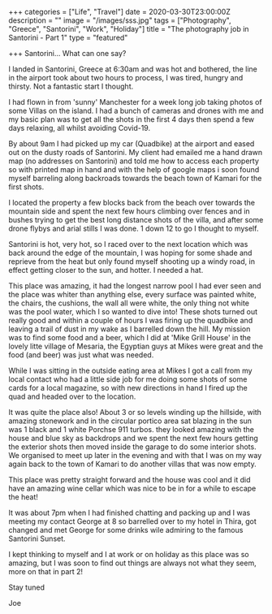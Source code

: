 +++
categories = ["Life", "Travel"]
date = 2020-03-30T23:00:00Z
description = ""
image = "/images/sss.jpg"
tags = ["Photography", "Greece", "Santorini", "Work", "Holiday"]
title = "The photography job in Santorini - Part 1"
type = "featured"

+++
Santorini... What can one say?

I landed in Santorini, Greece at 6:30am and was hot and bothered, the line in the airport took about two hours to process, I was tired, hungry and thirsty. Not a fantastic start I thought.

I had flown in from 'sunny' Manchester for a week long job taking photos of some Villas on the island. I had a bunch of cameras and drones with me and my basic plan was to get all the shots in the first 4 days then spend a few days relaxing, all whilst avoiding Covid-19. 

By about 9am I had picked up my car (Quadbike) at the airport and eased out on the dusty roads of Santorini. My client had emailed me a hand drawn map (no addresses on Santorini) and told me how to access each property so with printed map in hand and with the help of google maps i soon found myself barreling along backroads towards the beach town of Kamari for the first shots.

I located the property a few blocks back from the beach over towards the mountain side and spent the next few hours climbing over fences and in bushes trying to get the best long distance shots of the villa, and after some drone flybys and arial stills I was done. 1 down 12 to go I thought to myself.

Santorini is hot, very hot, so I raced over to the next location which was back around the edge of the mountain, I was hoping for some shade and reprieve from the heat but only found myself shooting up a windy road, in effect getting closer to the sun, and hotter. I needed a hat.

This place was amazing, it had the longest narrow pool I had ever seen and the place was whiter than anything else, every surface was painted white, the chairs, the cushions, the wall all were white, the only thing not white was the pool water, which I so wanted to dive into! These shots turned out really good and within a couple of hours I was firing up the quadbike and leaving a trail of dust in my wake as I barrelled down the hill. My mission  was to find some food and a beer, which I did at 'Mike Grill House' in the lovely litte village of Mesaria, the Egyptian guys at Mikes were great and the food (and beer) was just what was needed. 

While I was sitting in the outside eating area at Mikes I got a call from my local contact who had a little side job for me doing some shots of some cards for a local magazine, so with new directions in hand I fired up the quad and headed over to the location.

It was quite the place also! About 3 or so levels winding up the hillside, with amazing stonework and in the circular portico area sat blazing in the sun was 1 black and 1 white Porchse 911 turbos. they looked amazing with the house and blue sky as backdrops and we spent the next few hours getting the exterior shots then moved inside the garage to do some interior shots. We organised to meet up later in the evening and with that I was on my way again back to the town of Kamari to do another villas that was now empty.

This place was pretty straight forward and the house was cool and it did have an amazing wine cellar which was nice to be in for a while to escape the heat! 

It was about 7pm when I had finished chatting and packing up and I was meeting my contact George at 8 so barrelled over to my hotel in Thira, got changed and met George for some drinks wile admiring to the famous Santorini Sunset. 

I kept thinking to myself and I at work or on holiday as this place was so amazing, but I was soon to find out things are always not what they seem, more on that in part 2!

Stay tuned

Joe